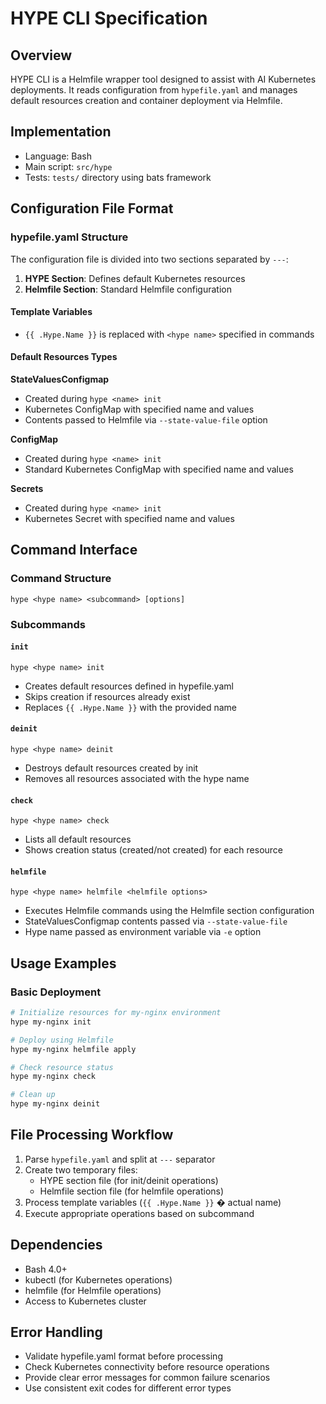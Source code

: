 # HYPE CLI Specification

## Overview

HYPE CLI is a Helmfile wrapper tool designed to assist with AI Kubernetes deployments. It reads configuration from `hypefile.yaml` and manages default resources creation and container deployment via Helmfile.

## Implementation

- Language: Bash
- Main script: `src/hype`
- Tests: `tests/` directory using bats framework

## Configuration File Format

### hypefile.yaml Structure

The configuration file is divided into two sections separated by `---`:

1. **HYPE Section**: Defines default Kubernetes resources
2. **Helmfile Section**: Standard Helmfile configuration

#### Template Variables

- `{{ .Hype.Name }}` is replaced with `<hype name>` specified in commands

#### Default Resources Types

**StateValuesConfigmap**
- Created during `hype <name> init`
- Kubernetes ConfigMap with specified name and values
- Contents passed to Helmfile via `--state-value-file` option

**ConfigMap** 
- Created during `hype <name> init`
- Standard Kubernetes ConfigMap with specified name and values

**Secrets**
- Created during `hype <name> init` 
- Kubernetes Secret with specified name and values

## Command Interface

### Command Structure
```
hype <hype name> <subcommand> [options]
```

### Subcommands

#### `init`
```
hype <hype name> init
```
- Creates default resources defined in hypefile.yaml
- Skips creation if resources already exist
- Replaces `{{ .Hype.Name }}` with the provided name

#### `deinit`
```
hype <hype name> deinit
```
- Destroys default resources created by init
- Removes all resources associated with the hype name

#### `check`
```
hype <hype name> check
```
- Lists all default resources
- Shows creation status (created/not created) for each resource

#### `helmfile`
```
hype <hype name> helmfile <helmfile options>
```
- Executes Helmfile commands using the Helmfile section configuration
- StateValuesConfigmap contents passed via `--state-value-file`
- Hype name passed as environment variable via `-e` option

## Usage Examples

### Basic Deployment
```bash
# Initialize resources for my-nginx environment
hype my-nginx init

# Deploy using Helmfile
hype my-nginx helmfile apply

# Check resource status
hype my-nginx check

# Clean up
hype my-nginx deinit
```

## File Processing Workflow

1. Parse `hypefile.yaml` and split at `---` separator
2. Create two temporary files:
   - HYPE section file (for init/deinit operations)
   - Helmfile section file (for helmfile operations)
3. Process template variables (`{{ .Hype.Name }}` � actual name)
4. Execute appropriate operations based on subcommand

## Dependencies

- Bash 4.0+
- kubectl (for Kubernetes operations)
- helmfile (for Helmfile operations)
- Access to Kubernetes cluster

## Error Handling

- Validate hypefile.yaml format before processing
- Check Kubernetes connectivity before resource operations
- Provide clear error messages for common failure scenarios
- Use consistent exit codes for different error types